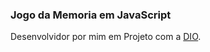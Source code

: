 ### Jogo da Memoria em JavaScript

Desenvolvidor por mim em Projeto com a [DIO](https://www.dio.me/).
